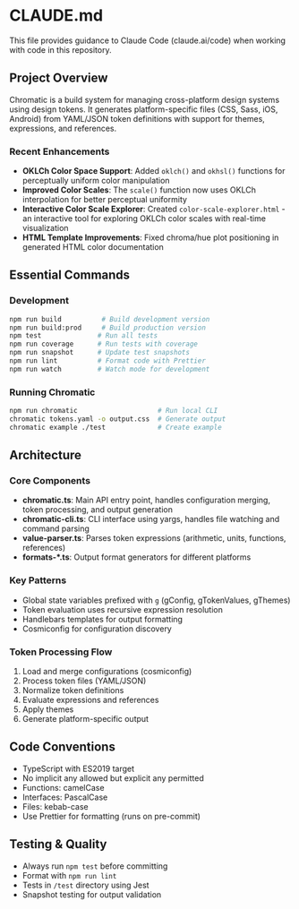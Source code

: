 # CLAUDE.md

This file provides guidance to Claude Code (claude.ai/code) when working with code in this repository.

## Project Overview
Chromatic is a build system for managing cross-platform design systems using design tokens. It generates platform-specific files (CSS, Sass, iOS, Android) from YAML/JSON token definitions with support for themes, expressions, and references.

### Recent Enhancements
- **OKLCh Color Space Support**: Added `oklch()` and `okhsl()` functions for perceptually uniform color manipulation
- **Improved Color Scales**: The `scale()` function now uses OKLCh interpolation for better perceptual uniformity
- **Interactive Color Scale Explorer**: Created `color-scale-explorer.html` - an interactive tool for exploring OKLCh color scales with real-time visualization
- **HTML Template Improvements**: Fixed chroma/hue plot positioning in generated HTML color documentation

## Essential Commands

### Development
```bash
npm run build          # Build development version
npm run build:prod     # Build production version
npm test              # Run all tests
npm run coverage      # Run tests with coverage
npm run snapshot      # Update test snapshots
npm run lint          # Format code with Prettier
npm run watch         # Watch mode for development
```

### Running Chromatic
```bash
npm run chromatic                    # Run local CLI
chromatic tokens.yaml -o output.css  # Generate output
chromatic example ./test             # Create example
```

## Architecture

### Core Components
- **chromatic.ts**: Main API entry point, handles configuration merging, token processing, and output generation
- **chromatic-cli.ts**: CLI interface using yargs, handles file watching and command parsing
- **value-parser.ts**: Parses token expressions (arithmetic, units, functions, references)
- **formats-*.ts**: Output format generators for different platforms

### Key Patterns
- Global state variables prefixed with `g` (gConfig, gTokenValues, gThemes)
- Token evaluation uses recursive expression resolution
- Handlebars templates for output formatting
- Cosmiconfig for configuration discovery

### Token Processing Flow
1. Load and merge configurations (cosmiconfig)
2. Process token files (YAML/JSON)
3. Normalize token definitions
4. Evaluate expressions and references
5. Apply themes
6. Generate platform-specific output

## Code Conventions
- TypeScript with ES2019 target
- No implicit any allowed but explicit any permitted
- Functions: camelCase
- Interfaces: PascalCase
- Files: kebab-case
- Use Prettier for formatting (runs on pre-commit)

## Testing & Quality
- Always run `npm test` before committing
- Format with `npm run lint`
- Tests in `/test` directory using Jest
- Snapshot testing for output validation